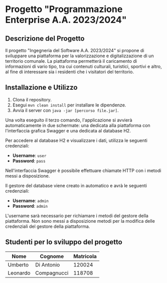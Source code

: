 <!DOCTYPE html>
<html lang="en">
<head>
    <meta charset="UTF-8">
    <meta name="viewport" content="width=device-width, initial-scale=1.0">
    <title>Progetto "Programmazione Enterprise A.A. 2023/2024"</title>
</head>
<body>
    <h1>Progetto "Programmazione Enterprise A.A. 2023/2024"</h1>
    <h2>Descrizione del Progetto</h2>
    <p>Il progetto "Ingegneria del Software A.A. 2023/2024" si propone di sviluppare una piattaforma per la valorizzazione e digitalizzazione di un territorio comunale. La piattaforma permetterà il caricamento di informazioni di vario tipo, tra cui contenuti culturali, turistici, sportivi e altro, al fine di interessare sia i residenti che i visitatori del territorio.</p>
    <h2>Installazione e Utilizzo</h2>
    <ol>
        <li>Clona il repository.</li>
        <li>Esegui <code>mvn clean install</code> per installare le dipendenze.</li>
        <li>Avvia il server con <code>java -jar [percorso file.jar]</code>.</li>
    </ol>
    <p>Una volta eseguito il terzo comando, l'applicazione si avvierà automaticamente in due schermate: una dedicata alla piattaforma con l'interfaccia grafica Swagger e una dedicata al database H2.</p>
    <p>Per accedere al database H2 e visualizzare i dati, utilizza le seguenti credenziali:</p>
    <ul>
        <li><strong>Username</strong>: <code>user</code></li>
        <li><strong>Password</strong>: <code>pass</code></li>
    </ul>
    <p>Nell'interfaccia Swagger è possibile effettuare chiamate HTTP con i metodi messi a disposizione.</p>
    <p>Il gestore del database viene creato in automatico e avrà le seguenti credenziali:</p>
    <ul>
        <li><strong>Username</strong>: <code>admin</code></li>
        <li><strong>Password</strong>: <code>admin</code></li>
    </ul>
    <p>L'username sarà necessario per richiamare i metodi del gestore della piattaforma. Non sono messi a disposizione metodi per la modifica delle credenziali del gestore della piattaforma.</p>
    <h2>Studenti per lo sviluppo del progetto</h2>
   <table>
    <thead>
        <tr>
            <th>Nome</th>
            <th>Cognome</th>
            <th>Matricola</th>
        </tr>
    </thead>
    <tbody>
        <tr>
            <td>Umberto</td>
            <td>Di Antonio</td>
            <td>120024</td>
        </tr>
        <tr>
            <td>Leonardo</td>
            <td>Compagnucci</td>
            <td>118708</td>
        </tr>
    </tbody>
</table>
</body>
</html>
